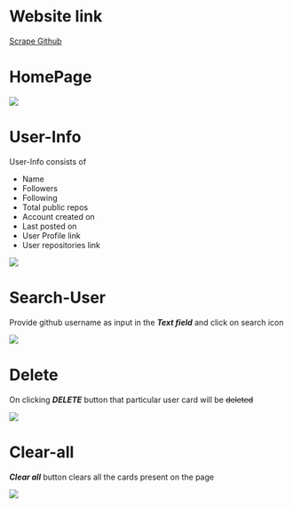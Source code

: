 # Website link 
<a target="_blank" rel="noopener noreferrer" href="https://jamiyashwanth-scrape-github.netlify.app/">Scrape Github</a>

# HomePage
<img src="https://user-images.githubusercontent.com/61549396/115108222-d902a880-9f8c-11eb-8028-ce14bbad1280.png">

# User-Info
  
  User-Info consists of 
  - Name
  - Followers
  - Following
  - Total public repos
  - Account created on
  - Last posted on
  - User Profile link
  - User repositories link
  
<img src="https://user-images.githubusercontent.com/61549396/115108990-fafe2a00-9f90-11eb-849d-7e4871e4d9d8.png"/>


# Search-User
  
  Provide github username as input in the ***Text field*** and click on search icon
  
  <img src="https://user-images.githubusercontent.com/61549396/115109158-c343b200-9f91-11eb-8e56-0d26e0c1ecd8.gif"/>
  
# Delete
  
  On clicking ***DELETE*** button that particular user card will be ~~deleted~~
  
  <img src="https://user-images.githubusercontent.com/61549396/115109547-00a93f00-9f94-11eb-9143-828b4714d838.gif"/>

# Clear-all
  
  ***Clear all*** button clears all the cards present on the page
  
  <img src="https://user-images.githubusercontent.com/61549396/115109434-529d9500-9f93-11eb-8afc-c5207665c2fc.gif"/>

